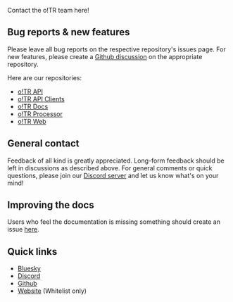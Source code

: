 Contact the o!TR team here!

## Bug reports & new features

Please leave all bug reports on the respective repository's issues page. For new features, please create a [Github discussion](https://docs.github.com/en/discussions/collaborating-with-your-community-using-discussions/about-discussions) on the appropriate repository.

Here are our repositories:

* [o!TR API](https://github.com/osu-tournament-rating/otr-api)
* [o!TR API Clients](https://github.com/osu-tournament-rating/otr-api-clients)
* [o!TR Docs](https://github.com/osu-tournament-rating/otr-docs)
* [o!TR Processor](https://github.com/osu-tournament-rating/otr-processor)
* [o!TR Web](https://github.com/osu-tournament-rating/otr-web)

## General contact

Feedback of all kind is greatly appreciated. Long-form feedback should be left in discussions as described above. For general comments or quick questions, please join our [Discord server](https://discord.gg/R53AwX2tJA) and let us know what's on your mind!

## Improving the docs

Users who feel the documentation is missing something should create an issue [here](https://github.com/osu-tournament-rating/otr-docs/issues).

## Quick links

* [Bluesky](https://bsky.app/profile/otr.stagec.xyz)
* [Discord](https://discord.gg/R53AwX2tJA)
* [Github](https://github.com/osu-tournament-rating)
* [Website](https://otr.stagec.xyz) (Whitelist only)
